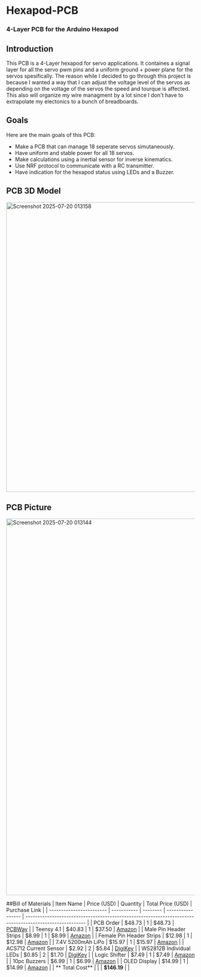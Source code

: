 # Hexapod-PCB
### 4-Layer PCB for the Arduino Hexapod

## Introduction
This PCB is a 4-Layer hexapod for servo applications. It containes a signal layer for all the servo pwm pins and a uniform ground + power plane for the servos spesifically. The reason while I decided to go through this project is because I wanted a way that I can adjust the voltage level of the servos as depending on the voltage of the servos the speed and tourque is affected. This also will organize my wire managment by a lot since I don't have to extrapolate my electonics to a bunch of breadboards.

## Goals
Here are the main goals of this PCB:
- Make a PCB that can manage 18 seperate servos simutaneously.
- Have uniform and stable power for all 18 servos.
- Make calculations using a inertial sensor for inverse kinematics.
- Use NRF protocol to communicate with a RC transmitter.
- Have indication for the hexapod status using LEDs and a Buzzer.
## PCB 3D Model

<img width="1062" height="771" alt="Screenshot 2025-07-20 013158" src="https://github.com/user-attachments/assets/b73c8ca1-dfd8-446e-a9be-fd358d66474e" />

## PCB Picture

<img width="1281" height="1003" alt="Screenshot 2025-07-20 013144" src="https://github.com/user-attachments/assets/0a70ae2c-12d6-424f-9bc9-a347f1d684aa" />


##Bill of Materials
| Item Name                | Price (USD) | Quantity | Total Price (USD) | Purchase Link                                                                                           |
| ------------------------ | ----------- | -------- | ----------------- | ------------------------------------------------------------------------------------------------------- |
| PCB Order                | \$48.73     | 1        | \$48.73           | [PCBWay](https://www.pcbway.com/QuickOrderOnline.aspx)                                                  |
| Teensy 4.1               | \$40.83     | 1        | \$37.50           | [Amazon](https://www.amazon.com/PJRC-Cortex-M7-Processor-iMXRT1062-Without/dp/B088JY7P2H)               |
| Male Pin Header Strips   | \$8.99      | 1        | \$8.99            | [Amazon](https://www.amazon.com/Straight-Breakaway-Connector-Breadboard-Electronic/dp/B09MYBRW3F)       |
| Female Pin Header Strips | \$12.98     | 1        | \$12.98           | [Amazon](https://www.amazon.com/Exclusive-2-54mm-1x42pin-2x42pin-Break-Away/dp/B0BK87GBM3)              |
| 7.4V 5200mAh LiPo        | \$15.97     | 1        | \$15.97           | [Amazon](https://www.amazon.com/Zeee-5200mAh-Battery-Truggy-Airplane/dp/B06ZYRCPS3)                     |
| ACS712 Current Sensor    | \$2.92      | 2        | \$5.84            | [DigiKey](https://www.digikey.com/en/product-highlight/a/allegro-microsystems/acs712-current-sensor-ic) |
| WS2812B Individual LEDs  | \$0.85      | 2        | \$1.70            | [DigiKey](https://www.digikey.com/en/products/detail/sparkfun-electronics/COM-24837/22321085)           |
| Logic Shifter            | \$7.49      | 1        | \$7.49            | [Amazon](https://www.amazon.com/HiLetgo-Channels-Converter-Bi-Directional-3-3V-5V/dp/B07F7W91LC)        |
| 10pc Buzzers             | \$6.99      | 1        | \$6.99            | [Amazon](https://www.amazon.com/mxuteuk-Electronic-Computers-Printers-Components/dp/B07VK1GJ9X)         |
| OLED Display             | \$14.99     | 1        | \$14.99           | [Amazon](https://www.amazon.com/Hosyond-Display-Self-Luminous-Compatible-Raspberry/dp/B09T6SJBV5)       |
| ** Total Cost**        |             |          | **\$146.19**      |                                                                                                         |
